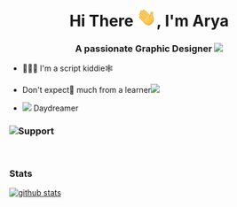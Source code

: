 <h1 align="center">Hi There <img src="https://raw.githubusercontent.com/Xi-PP/Xi-PP/main/wavehand.gif" width="35px">, I'm Arya</h1>
<h3 align="center">A passionate Graphic Designer <img src="https://media.giphy.com/media/WUlplcMpOCEmTGBtBW/giphy.gif" width="30"></h3>

- 🧑🏻‍💻 I'm a script kiddie🕸️

- Don't expect🫰 much from a learner<img src="https://raw.githubusercontent.com/aryaoffixial/aryaoffixial/main/Sunglasses.gif" width="32">

- <img src="https://media.giphy.com/media/VgCDAzcKvsR6OM0uWg/giphy.gif" width="42"> Daydreamer

<h3 align="left"><img src="https://i.giphy.com/media/CaT24z9oRrRJe/giphy.webp" width="38">Support</h3>


<br>
<h3 align="left">Stats </h3>

[![github stats](https://github-readme-stats.vercel.app/api?username=aryaoffixial&show_icons=true&count_private=true)](https://github.com/aryaoffixial)


